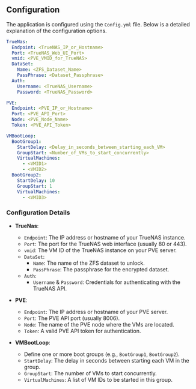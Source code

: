 ## Configuration

The application is configured using the `Config.yml` file. Below is a detailed explanation of the configuration options.

```yaml
TrueNas:
  Endpoint: <TrueNAS_IP_or_Hostname>
  Port: <TrueNAS_Web_UI_Port>
  vmid: <PVE_VMID_for_TrueNAS>
  DataSet:
    Name: <ZFS_Dataset_Name>
    PassPhrase: <Dataset_Passphrase>
  Auth:
    Username: <TrueNAS_Username>
    Password: <TrueNAS_Password>

PVE:
  Endpoint: <PVE_IP_or_Hostname>
  Port: <PVE_API_Port>
  Node: <PVE_Node_Name>
  Token: <PVE_API_Token>

VMBootLoop:
  BootGroup1:
    StartDelay: <Delay_in_seconds_between_starting_each_VM>
    GroupStart: <Number_of_VMs_to_start_concurrently>
    VirtualMachines:
      - <VMID1>
      - <VMID2>
  BootGroup2:
    StartDelay: 10
    GroupStart: 1
    VirtualMachines:
      - <VMID3>
```

### Configuration Details

-   **TrueNas**:
    -   `Endpoint`: The IP address or hostname of your TrueNAS instance.
    -   `Port`: The port for the TrueNAS web interface (usually 80 or 443).
    -   `vmid`: The VM ID of the TrueNAS instance on your PVE server.
    -   `DataSet`:
        -   `Name`: The name of the ZFS dataset to unlock.
        -   `PassPhrase`: The passphrase for the encrypted dataset.
    -   `Auth`:
        -   `Username` & `Password`: Credentials for authenticating with the TrueNAS API.

-   **PVE**:
    -   `Endpoint`: The IP address or hostname of your PVE server.
    -   `Port`: The PVE API port (usually 8006).
    -   `Node`: The name of the PVE node where the VMs are located.
    -   `Token`: A valid PVE API token for authentication.

-   **VMBootLoop**:
    -   Define one or more boot groups (e.g., `BootGroup1`, `BootGroup2`).
    -   `StartDelay`: The delay in seconds between starting each VM in the group.
    -   `GroupStart`: The number of VMs to start concurrently.
    -   `VirtualMachines`: A list of VM IDs to be started in this group.
